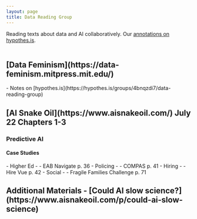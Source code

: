 ```yaml
---
layout: page
title: Data Reading Group
---
```

Reading texts about data and AI collaboratively.
Our [annotations on hypothes.is](https://hypothes.is/groups/4bnqzdi7/data-reading-group).
  <br>
  <br>
<h2>[Data Feminism](https://data-feminism.mitpress.mit.edu/)</h2>
- Notes on [hypothes.is](https://hypothes.is/groups/4bnqzdi7/data-reading-group)
<br>

<h2>[AI Snake Oil](https://www.aisnakeoil.com/)
July 22 Chapters 1-3
<h3>Predictive AI</h3>
<h4>Case Studies</h4>
- Higher Ed
- - EAB Navigate p. 36
- Policing
- - COMPAS p. 41
- Hiring
- - Hire Vue p. 42
- Social
- - Fragile Families Challenge p. 71


<h2>Additional Materials
- [Could AI slow science?](https://www.aisnakeoil.com/p/could-ai-slow-science)
